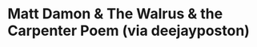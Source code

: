 <!--
id: 1982473596
link: http://tumblr.atmos.org/post/1982473596/matt-damon-the-walrus-the-carpenter-poem-via
slug: matt-damon-the-walrus-the-carpenter-poem-via
date: Mon Nov 29 2010 19:47:50 GMT-0800 (PST)
publish: 2010-11-029
tags: 
title: Matt Damon &amp; The Walrus &amp; the Carpenter Poem (via deejayposton)
-->


Matt Damon &amp; The Walrus &amp; the Carpenter Poem (via deejayposton)
=======================================================================



